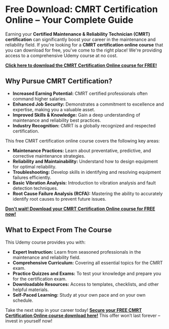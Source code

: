 # Free Download: CMRT Certification Online – Your Complete Guide

Earning your **Certified Maintenance & Reliability Technician (CMRT) certification** can significantly boost your career in the maintenance and reliability field. If you're looking for a **CMRT certification online course** that you can download for free, you've come to the right place! We're providing access to a comprehensive Udemy course at no cost.

[**Click here to download the CMRT Certification Online course for FREE!**](https://udemywork.com/cmrt-certification-online)

## Why Pursue CMRT Certification?

*   **Increased Earning Potential:** CMRT certified professionals often command higher salaries.
*   **Enhanced Job Security:** Demonstrates a commitment to excellence and expertise, making you a valuable asset.
*   **Improved Skills & Knowledge:** Gain a deep understanding of maintenance and reliability best practices.
*   **Industry Recognition:** CMRT is a globally recognized and respected certification.

This free CMRT certification online course covers the following key areas:

*   **Maintenance Practices:** Learn about preventative, predictive, and corrective maintenance strategies.
*   **Reliability and Maintainability:** Understand how to design equipment for optimal reliability.
*   **Troubleshooting:** Develop skills in identifying and resolving equipment failures efficiently.
*   **Basic Vibration Analysis:** Introduction to vibration analysis and fault detection techniques.
*   **Root Cause Failure Analysis (RCFA):** Mastering the ability to accurately identify root causes to prevent future issues.

[**Don't wait! Download your CMRT Certification Online course for FREE now!**](https://udemywork.com/cmrt-certification-online)

## What to Expect From The Course

This Udemy course provides you with:

*   **Expert Instruction:** Learn from seasoned professionals in the maintenance and reliability field.
*   **Comprehensive Curriculum:** Covering all essential topics for the CMRT exam.
*   **Practice Quizzes and Exams:** To test your knowledge and prepare you for the certification exam.
*   **Downloadable Resources:** Access to templates, checklists, and other helpful materials.
*   **Self-Paced Learning:** Study at your own pace and on your own schedule.

Take the next step in your career today! **[Secure your FREE CMRT Certification Online course download here!](https://udemywork.com/cmrt-certification-online)** This offer won’t last forever – invest in yourself now!

